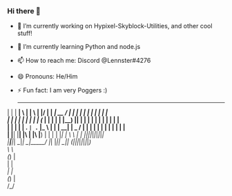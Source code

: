 ### Hi there 👋



- 🔭 I’m currently working on Hypixel-Skyblock-Utilities, and other cool stuff!
- 🌱 I’m currently learning Python and node.js
- 📫 How to reach me: Discord @Lennster#4276
- 😄 Pronouns: He/Him
- ⚡ Fun fact: I am very Poggers :)


  _      ______ _   _ _   _  _____ _______ ______ _____  __   _ _ _ _ _ _ _ _ _   
 | |    |  ____| \ | | \ | |/ ____|__   __|  ____|  __ \/_ | | | | | | | | | | |  
 | |    | |__  |  \| |  \| | (___    | |  | |__  | |__) || | | | | | | | | | | |  
 | |    |  __| | . ` | . ` |\___ \   | |  |  __| |  _  / | | | | | | | | | | | |  
 | |____| |____| |\  | |\  |____) |  | |  | |____| | \ \ | | |_|_|_|_|_|_|_|_|_|  
 |______|______|_| \_|_| \_|_____/   |_|  |______|_|  \_\|_| (_|_|_|_|_|_|_|_|_)  
  \ \                                                                             
 (_) |                                                                            
   | |                                                                            
  _| |                                                                            
 (_) |                                                                             
  /_/                                                                             
                                                                                  
  
